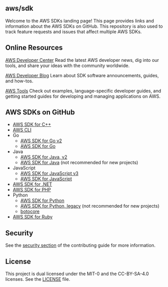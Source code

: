 ## aws/sdk

Welcome to the AWS SDKs landing page! This page provides
links and information about the AWS SDKs on GitHub. This repository is also used
to track feature requests and issues that affect multiple AWS SDKs.

## Online Resources
[AWS Developer Center](https://aws.amazon.com/developer/)
Read the latest AWS developer news,
dig into our tools, and share your ideas with the community worldwide.

[AWS Developer Blog](https://aws.amazon.com/blogs/developer/)
Learn about SDK software announcements, guides, and how-tos.

[AWS Tools](https://aws.amazon.com/tools/)
Check out examples, language-specific developer guides, and getting started guides 
for developing and managing applications on AWS.

## AWS SDKs on GitHub
* [AWS SDK for C++](https://github.com/aws/aws-sdk-cpp)
* [AWS CLI](https://github.com/aws/aws-cli)
* Go
  * [AWS SDK for Go v2](https://github.com/aws/aws-sdk-go-v2)
  * [AWS SDK for Go](https://github.com/aws/aws-sdk-go)
* Java
  * [AWS SDK for Java, v2](https://github.com/aws/aws-sdk-java-v2)
  * [AWS SDK for Java](https://github.com/aws/aws-sdk-java) (not recommended for new projects)
* JavaScript
  * [AWS SDK for JavaScript v3](https://github.com/aws/aws-sdk-js-v3)
  * [AWS SDK for JavaScript](https://github.com/aws/aws-sdk-js)
* [AWS SDK for .NET](https://github.com/aws/dotnet)
* [AWS SDK for PHP](https://github.com/aws/aws-sdk-php)
* Python
  * [AWS SDK for Python](https://github.com/boto/boto3)
  * [AWS SDK for Python, legacy](https://github.com/boto/boto) (not recommended for new projects)
  * [botocore](https://github.com/boto/botocore)
* [AWS SDK for Ruby](https://github.com/aws/aws-sdk-ruby)

## Security

See the [security section](CONTRIBUTING.md#security-issue-notifications) of the contributing guide for more information.

## License

This project is dual licensed under the MIT-0 and the CC-BY-SA-4.0 licenses.
See the [LICENSE](LICENSE) file.
